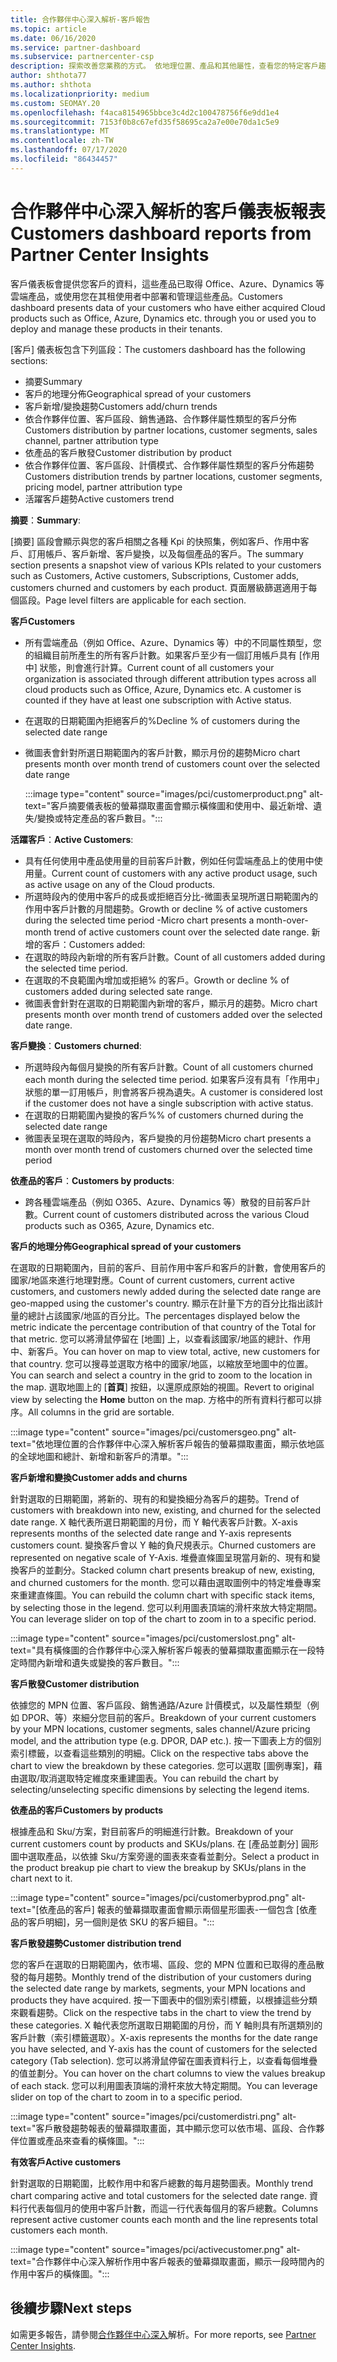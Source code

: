 ```yaml
---
title: 合作夥伴中心深入解析-客戶報告
ms.topic: article
ms.date: 06/16/2020
ms.service: partner-dashboard
ms.subservice: partnercenter-csp
description: 探索改善您業務的方式。 依地理位置、產品和其他屬性，查看您的特定客戶趨勢。
author: shthota77
ms.author: shthota
ms.localizationpriority: medium
ms.custom: SEOMAY.20
ms.openlocfilehash: f4aca8154965bbce3c4d2c100478756f6e9dd1e4
ms.sourcegitcommit: 7153f0b8c67efd35f58695ca2a7e00e70da1c5e9
ms.translationtype: MT
ms.contentlocale: zh-TW
ms.lasthandoff: 07/17/2020
ms.locfileid: "86434457"
---
```

# <a name="customers-dashboard-reports-from-partner-center-insights"></a><span data-ttu-id="aac77-104">合作夥伴中心深入解析的客戶儀表板報表</span><span class="sxs-lookup"><span data-stu-id="aac77-104">Customers dashboard reports from Partner Center Insights</span></span>

<span data-ttu-id="aac77-105">客戶儀表板會提供您客戶的資料，這些產品已取得 Office、Azure、Dynamics 等雲端產品，或使用您在其租使用者中部署和管理這些產品。</span><span class="sxs-lookup"><span data-stu-id="aac77-105">Customers dashboard presents data of your customers who have either acquired Cloud products such as Office, Azure, Dynamics etc. through you or used you to deploy and manage these products in their tenants.</span></span> 
 
<span data-ttu-id="aac77-106">[客戶] 儀表板包含下列區段：</span><span class="sxs-lookup"><span data-stu-id="aac77-106">The customers dashboard has the following sections:</span></span> 

- <span data-ttu-id="aac77-107">摘要</span><span class="sxs-lookup"><span data-stu-id="aac77-107">Summary</span></span>  
- <span data-ttu-id="aac77-108">客戶的地理分佈</span><span class="sxs-lookup"><span data-stu-id="aac77-108">Geographical spread of your customers</span></span> 
- <span data-ttu-id="aac77-109">客戶新增/變換趨勢</span><span class="sxs-lookup"><span data-stu-id="aac77-109">Customers add/churn trends</span></span> 
- <span data-ttu-id="aac77-110">依合作夥伴位置、客戶區段、銷售通路、合作夥伴屬性類型的客戶分佈</span><span class="sxs-lookup"><span data-stu-id="aac77-110">Customers distribution by partner locations, customer segments, sales channel, partner attribution type</span></span> 
- <span data-ttu-id="aac77-111">依產品的客戶散發</span><span class="sxs-lookup"><span data-stu-id="aac77-111">Customer distribution by product</span></span> 
- <span data-ttu-id="aac77-112">依合作夥伴位置、客戶區段、計價模式、合作夥伴屬性類型的客戶分佈趨勢</span><span class="sxs-lookup"><span data-stu-id="aac77-112">Customers distribution trends by partner locations, customer segments, pricing model, partner attribution type</span></span> 
- <span data-ttu-id="aac77-113">活躍客戶趨勢</span><span class="sxs-lookup"><span data-stu-id="aac77-113">Active customers trend</span></span> 

<span data-ttu-id="aac77-114">**摘要**：</span><span class="sxs-lookup"><span data-stu-id="aac77-114">**Summary**:</span></span>

<span data-ttu-id="aac77-115">[摘要] 區段會顯示與您的客戶相關之各種 Kpi 的快照集，例如客戶、作用中客戶、訂用帳戶、客戶新增、客戶變換，以及每個產品的客戶。</span><span class="sxs-lookup"><span data-stu-id="aac77-115">The summary section presents a snapshot view of various KPIs related to your customers such as Customers, Active customers, Subscriptions, Customer adds, customers churned and customers by each product.</span></span> <span data-ttu-id="aac77-116">頁面層級篩選適用于每個區段。</span><span class="sxs-lookup"><span data-stu-id="aac77-116">Page level filters are applicable for each section.</span></span>

<span data-ttu-id="aac77-117">**客戶**</span><span class="sxs-lookup"><span data-stu-id="aac77-117">**Customers**</span></span>

- <span data-ttu-id="aac77-118">所有雲端產品（例如 Office、Azure、Dynamics 等）中的不同屬性類型，您的組織目前所產生的所有客戶計數。如果客戶至少有一個訂用帳戶具有 [作用中] 狀態，則會進行計算。</span><span class="sxs-lookup"><span data-stu-id="aac77-118">Current count of all customers your organization is associated through different attribution types across all cloud products such as Office, Azure, Dynamics etc. A customer is counted if they have at least one subscription with Active status.</span></span>  
- <span data-ttu-id="aac77-119">在選取的日期範圍內拒絕客戶的%</span><span class="sxs-lookup"><span data-stu-id="aac77-119">Decline % of customers during the selected date range</span></span> 
- <span data-ttu-id="aac77-120">微圖表會針對所選日期範圍內的客戶計數，顯示月份的趨勢</span><span class="sxs-lookup"><span data-stu-id="aac77-120">Micro chart presents month over month trend of customers count over the selected date range</span></span>

  :::image type="content" source="images/pci/customerproduct.png" alt-text="客戶摘要儀表板的螢幕擷取畫面會顯示橫條圖和使用中、最近新增、遺失/變換或特定產品的客戶數目。":::

<span data-ttu-id="aac77-122">**活躍客戶**：</span><span class="sxs-lookup"><span data-stu-id="aac77-122">**Active Customers**:</span></span>

- <span data-ttu-id="aac77-123">具有任何使用中產品使用量的目前客戶計數，例如任何雲端產品上的使用中使用量。</span><span class="sxs-lookup"><span data-stu-id="aac77-123">Current count of customers with any active product usage, such as active usage on any of the Cloud products.</span></span>
- <span data-ttu-id="aac77-124">所選時段內的使用中客戶的成長或拒絕百分比-微圖表呈現所選日期範圍內的作用中客戶計數的月間趨勢。</span><span class="sxs-lookup"><span data-stu-id="aac77-124">Growth or decline % of active customers during the selected time period -Micro chart presents a month-over-month trend of active customers count over the selected date range.</span></span>
<span data-ttu-id="aac77-125">新增的客戶：</span><span class="sxs-lookup"><span data-stu-id="aac77-125">Customers added:</span></span>
- <span data-ttu-id="aac77-126">在選取的時段內新增的所有客戶計數。</span><span class="sxs-lookup"><span data-stu-id="aac77-126">Count of all customers added during the selected time period.</span></span>
- <span data-ttu-id="aac77-127">在選取的不良範圍內增加或拒絕% 的客戶。</span><span class="sxs-lookup"><span data-stu-id="aac77-127">Growth or decline % of customers added during selected sate range.</span></span>
- <span data-ttu-id="aac77-128">微圖表會針對在選取的日期範圍內新增的客戶，顯示月的趨勢。</span><span class="sxs-lookup"><span data-stu-id="aac77-128">Micro chart presents month over month trend of customers added over the selected date range.</span></span>

<span data-ttu-id="aac77-129">**客戶變換**：</span><span class="sxs-lookup"><span data-stu-id="aac77-129">**Customers churned**:</span></span>
- <span data-ttu-id="aac77-130">所選時段內每個月變換的所有客戶計數。</span><span class="sxs-lookup"><span data-stu-id="aac77-130">Count of all customers churned each month during the selected time period.</span></span> <span data-ttu-id="aac77-131">如果客戶沒有具有「作用中」狀態的單一訂用帳戶，則會將客戶視為遺失。</span><span class="sxs-lookup"><span data-stu-id="aac77-131">A customer is considered lost if the customer does not have a single subscription with active status.</span></span> 
- <span data-ttu-id="aac77-132">在選取的日期範圍內變換的客戶%</span><span class="sxs-lookup"><span data-stu-id="aac77-132">% of customers churned during the selected date range</span></span> 
- <span data-ttu-id="aac77-133">微圖表呈現在選取的時段內，客戶變換的月份趨勢</span><span class="sxs-lookup"><span data-stu-id="aac77-133">Micro chart presents a month over month trend of customers churned over the selected time period</span></span> 
 
<span data-ttu-id="aac77-134">**依產品的客戶**：</span><span class="sxs-lookup"><span data-stu-id="aac77-134">**Customers by products**:</span></span>
- <span data-ttu-id="aac77-135">跨各種雲端產品（例如 O365、Azure、Dynamics 等）散發的目前客戶計數。</span><span class="sxs-lookup"><span data-stu-id="aac77-135">Current count of customers distributed across the various Cloud products such as O365, Azure, Dynamics etc.</span></span>  

<span data-ttu-id="aac77-136">**客戶的地理分佈**</span><span class="sxs-lookup"><span data-stu-id="aac77-136">**Geographical spread of your customers**</span></span>

<span data-ttu-id="aac77-137">在選取的日期範圍內，目前的客戶、目前作用中客戶和客戶的計數，會使用客戶的國家/地區來進行地理對應。</span><span class="sxs-lookup"><span data-stu-id="aac77-137">Count of current customers, current active customers, and customers newly added during the selected date range are geo-mapped using the customer's country.</span></span> <span data-ttu-id="aac77-138">顯示在計量下方的百分比指出該計量的總計占該國家/地區的百分比。</span><span class="sxs-lookup"><span data-stu-id="aac77-138">The percentages displayed below the metric indicate the percentage contribution of that country of the Total for that metric.</span></span> <span data-ttu-id="aac77-139">您可以將滑鼠停留在 [地圖] 上，以查看該國家/地區的總計、作用中、新客戶。</span><span class="sxs-lookup"><span data-stu-id="aac77-139">You can hover on map to view total, active, new customers for that country.</span></span> <span data-ttu-id="aac77-140">您可以搜尋並選取方格中的國家/地區，以縮放至地圖中的位置。</span><span class="sxs-lookup"><span data-stu-id="aac77-140">You can search and select a country in the grid to zoom to the location in the map.</span></span> <span data-ttu-id="aac77-141">選取地圖上的 [**首頁**] 按鈕，以還原成原始的視圖。</span><span class="sxs-lookup"><span data-stu-id="aac77-141">Revert to original view by selecting the **Home** button on the map.</span></span> <span data-ttu-id="aac77-142">方格中的所有資料行都可以排序。</span><span class="sxs-lookup"><span data-stu-id="aac77-142">All columns in the grid are sortable.</span></span>  

:::image type="content" source="images/pci/customersgeo.png" alt-text="依地理位置的合作夥伴中心深入解析客戶報告的螢幕擷取畫面，顯示依地區的全球地圖和總計、新增和新客戶的清單。":::

<span data-ttu-id="aac77-144">**客戶新增和變換**</span><span class="sxs-lookup"><span data-stu-id="aac77-144">**Customer adds and churns**</span></span>

<span data-ttu-id="aac77-145">針對選取的日期範圍，將新的、現有的和變換細分為客戶的趨勢。</span><span class="sxs-lookup"><span data-stu-id="aac77-145">Trend of customers with breakdown into new, existing, and churned for the selected date range.</span></span> <span data-ttu-id="aac77-146">X 軸代表所選日期範圍的月份，而 Y 軸代表客戶計數。</span><span class="sxs-lookup"><span data-stu-id="aac77-146">X-axis represents months of the selected date range and Y-axis represents customers count.</span></span> <span data-ttu-id="aac77-147">變換客戶會以 Y 軸的負尺規表示。</span><span class="sxs-lookup"><span data-stu-id="aac77-147">Churned customers are represented on negative scale of Y-Axis.</span></span> <span data-ttu-id="aac77-148">堆疊直條圖呈現當月新的、現有和變換客戶的並劃分。</span><span class="sxs-lookup"><span data-stu-id="aac77-148">Stacked column chart presents breakup of new, existing, and churned customers for the month.</span></span> <span data-ttu-id="aac77-149">您可以藉由選取圖例中的特定堆疊專案來重建直條圖。</span><span class="sxs-lookup"><span data-stu-id="aac77-149">You can rebuild the column chart with specific stack items, by selecting those in the legend.</span></span> <span data-ttu-id="aac77-150">您可以利用圖表頂端的滑杆來放大特定期間。</span><span class="sxs-lookup"><span data-stu-id="aac77-150">You can leverage slider on top of the chart to zoom in to a specific period.</span></span> 

:::image type="content" source="images/pci/customerslost.png" alt-text="具有橫條圖的合作夥伴中心深入解析客戶報表的螢幕擷取畫面顯示在一段特定時間內新增和遺失或變換的客戶數目。":::

<span data-ttu-id="aac77-152">**客戶散發**</span><span class="sxs-lookup"><span data-stu-id="aac77-152">**Customer distribution**</span></span>

<span data-ttu-id="aac77-153">依據您的 MPN 位置、客戶區段、銷售通路/Azure 計價模式，以及屬性類型（例如 DPOR、等）來細分您目前的客戶。</span><span class="sxs-lookup"><span data-stu-id="aac77-153">Breakdown of your current customers by your MPN locations, customer segments, sales channel/Azure pricing model, and the attribution type (e.g. DPOR, DAP etc.).</span></span> <span data-ttu-id="aac77-154">按一下圖表上方的個別索引標籤，以查看這些類別的明細。</span><span class="sxs-lookup"><span data-stu-id="aac77-154">Click on the respective tabs above the chart to view the breakdown by these categories.</span></span> <span data-ttu-id="aac77-155">您可以選取 [圖例專案]，藉由選取/取消選取特定維度來重建圖表。</span><span class="sxs-lookup"><span data-stu-id="aac77-155">You can rebuild the chart by selecting/unselecting specific dimensions by selecting the legend items.</span></span> 

<span data-ttu-id="aac77-156">**依產品的客戶**</span><span class="sxs-lookup"><span data-stu-id="aac77-156">**Customers by products**</span></span>

<span data-ttu-id="aac77-157">根據產品和 Sku/方案，對目前客戶的明細進行計數。</span><span class="sxs-lookup"><span data-stu-id="aac77-157">Breakdown of your current customers count by products and SKUs/plans.</span></span> <span data-ttu-id="aac77-158">在 [產品並劃分] 圓形圖中選取產品，以依據 Sku/方案旁邊的圖表來查看並劃分。</span><span class="sxs-lookup"><span data-stu-id="aac77-158">Select a product in the product breakup pie chart to view the breakup by SKUs/plans in the chart next to it.</span></span>

:::image type="content" source="images/pci/customerbyprod.png" alt-text="[依產品的客戶] 報表的螢幕擷取畫面會顯示兩個星形圖表-一個包含 [依產品的客戶明細]，另一個則是依 SKU 的客戶細目。":::

<span data-ttu-id="aac77-160">**客戶散發趨勢**</span><span class="sxs-lookup"><span data-stu-id="aac77-160">**Customer distribution trend**</span></span> 

<span data-ttu-id="aac77-161">您的客戶在選取的日期範圍內，依市場、區段、您的 MPN 位置和已取得的產品散發的每月趨勢。</span><span class="sxs-lookup"><span data-stu-id="aac77-161">Monthly trend of the distribution of your customers during the selected date range by markets, segments, your MPN locations and products they have acquired.</span></span> <span data-ttu-id="aac77-162">按一下圖表中的個別索引標籤，以根據這些分類來觀看趨勢。</span><span class="sxs-lookup"><span data-stu-id="aac77-162">Click on the respective tabs in the chart to view the trend by these categories.</span></span> <span data-ttu-id="aac77-163">X 軸代表您所選取日期範圍的月份，而 Y 軸則具有所選類別的客戶計數（索引標籤選取）。</span><span class="sxs-lookup"><span data-stu-id="aac77-163">X-axis represents the months for the date range you have selected, and Y-axis has the count of customers for the selected category (Tab selection).</span></span> <span data-ttu-id="aac77-164">您可以將滑鼠停留在圖表資料行上，以查看每個堆疊的值並劃分。</span><span class="sxs-lookup"><span data-stu-id="aac77-164">You can hover on the chart columns to view the values breakup of each stack.</span></span> <span data-ttu-id="aac77-165">您可以利用圖表頂端的滑杆來放大特定期間。</span><span class="sxs-lookup"><span data-stu-id="aac77-165">You can leverage slider on top of the chart to zoom in to a specific period.</span></span>   

:::image type="content" source="images/pci/customerdistri.png" alt-text="客戶散發趨勢報表的螢幕擷取畫面，其中顯示您可以依市場、區段、合作夥伴位置或產品來查看的橫條圖。":::

<span data-ttu-id="aac77-167">**有效客戶**</span><span class="sxs-lookup"><span data-stu-id="aac77-167">**Active customers**</span></span>

<span data-ttu-id="aac77-168">針對選取的日期範圍，比較作用中和客戶總數的每月趨勢圖表。</span><span class="sxs-lookup"><span data-stu-id="aac77-168">Monthly trend chart comparing active and total customers for the selected date range.</span></span> <span data-ttu-id="aac77-169">資料行代表每個月的使用中客戶計數，而這一行代表每個月的客戶總數。</span><span class="sxs-lookup"><span data-stu-id="aac77-169">Columns represent active customer counts each month and the line represents total customers each month.</span></span> 

:::image type="content" source="images/pci/activecustomer.png" alt-text="合作夥伴中心深入解析作用中客戶報表的螢幕擷取畫面，顯示一段時間內的作用中客戶的橫條圖。":::

## <a name="next-steps"></a><span data-ttu-id="aac77-171">後續步驟</span><span class="sxs-lookup"><span data-stu-id="aac77-171">Next steps</span></span>

<span data-ttu-id="aac77-172">如需更多報告，請參閱[合作夥伴中心深入](partner-center-insights.md)解析。</span><span class="sxs-lookup"><span data-stu-id="aac77-172">For more reports, see [Partner Center Insights](partner-center-insights.md).</span></span>
